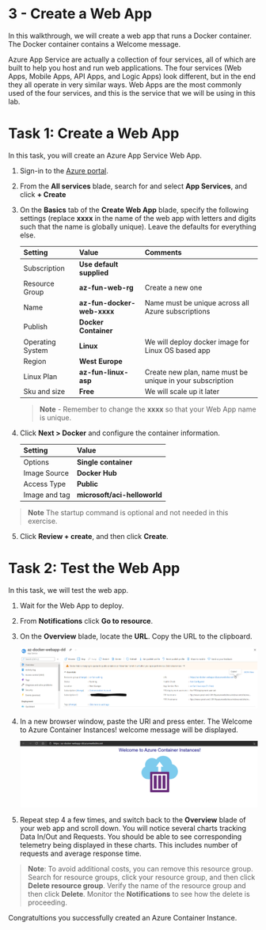 
# 3 - Create a Web App

In this walkthrough, we will create a web app that runs a Docker container. The Docker container contains a Welcome message.

Azure App Service are actually a collection of four services, all of which are built to help you host and run web applications. The four services (Web Apps, Mobile Apps, API Apps, and Logic Apps) look different, but in the end they all operate in very similar ways. Web Apps are the most commonly used of the four services, and this is the service that we will be using in this lab.

# Task 1: Create a Web App

In this task, you will create an Azure App Service Web App. 

1. Sign-in to the [Azure portal](http://portal.azure.com/). 

2. From the **All services** blade, search for and select **App Services**, and click **+ Create**

3. On the **Basics** tab of the **Create Web App** blade, specify the following settings (replace **xxxx** in the name of the web app with letters and digits such that the name is globally unique). Leave the defaults for everything else. 

    | Setting          | Value                      | Comments                                                  |
    | ---------------- | -------------------------- | --------------------------------------------------------- |
    | Subscription     | **Use default supplied**   |                                                           |
    | Resource Group   | **az-fun-web-rg**          | Create a new one                                          |
    | Name             | **az-fun-docker-web-xxxx** | Name must be unique across all Azure subscriptions        |
    | Publish          | **Docker Container**       |                                                           |
    | Operating System | **Linux**                  | We will deploy docker image for Linux OS based app        |
    | Region           | **West Europe**            |                                                           |
    | Linux Plan       | **az-fun-linux-asp**       | Create new plan, name must be unique in your subscription |
    | Sku and size     | **Free**                   | We will scale up it later                                 |
    
    >**Note** - Remember to change the **xxxx** so that your Web App name is unique.

4. Click **Next > Docker** and configure the container information.  

    | Setting       | Value                        |
    | ------------- | ---------------------------- |
    | Options       | **Single container**         |
    | Image Source  | **Docker Hub**               |
    | Access Type   | **Public**                   |
    | Image and tag | **microsoft/aci-helloworld** |
    
 >**Note** The startup command is optional and not needed in this exercise.

5. Click **Review + create**, and then click **Create**. 

# Task 2: Test the Web App

In this task, we will test the web app.

1. Wait for the Web App to deploy.

2. From **Notifications** click **Go to resource**. 

3. On the **Overview** blade, locate the **URL**. Copy the URL to the clipboard.

    ![docker-webapp-overview](/assets/docker-webapp-overview.PNG)

4. In a new browser window, paste the URl and press enter. The Welcome to Azure Container Instances! welcome message will be displayed.

    ![browse-the-docker-webapp](/assets/browse-the-docker-webapp.PNG)

5. Repeat step 4 a few times, and switch back to the **Overview** blade of your web app and scroll down. You will notice several charts tracking Data In/Out and Requests. You should be able to see corresponding telemetry being displayed in these charts. This includes number of requests and average response time.


>**Note**: To avoid additional costs, you can remove this resource group. Search for resource groups, click your resource group, and then click **Delete resource group**. Verify the name of the resource group and then click **Delete**. Monitor the **Notifications** to see how the delete is proceeding.

Congratultions you successfully created an Azure Container Instance.